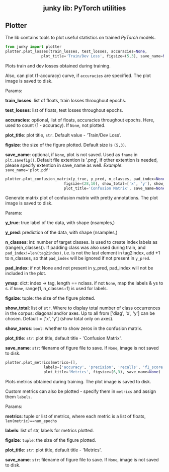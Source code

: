 <h2 align="center">junky lib: PyTorch utilities</h2>

## Plotter

The lib contains tools to plot useful statistics on trained *PyTorch* models.

```python
from junky import plotter
plotter.plot_losses(train_losses, test_losses, accuracies=None, 
                plot_title='Train/Dev Loss', figsize=(5,3), save_name=None)
```

Plots train and dev losses obtained during training.

Also, can plot (1-accuracy) curve, if `accuracies` are specified.
The plot image is saved to disk.

Params:

**train_losses**:   list of floats, train losses throughout epochs.

**test_losses**:    list of floats, test losses throughout epochs.

**accuracies**:     optional, list of floats, accuracies throughout epochs.
Here, used to count (1 - accuracy). If `None`, not plotted.
			  
**plot_title**:     plot title, `str`. Default value - 'Train/Dev Loss'.

**figsize**:        the size of the figure plotted. Default size is `(5,3)`.

**save_name**:      optional, if `None`, plot is not saved. 
Used as `fname` in `plt.savefig()`. Default file extention is '.png', 
if other extention is needed, please specify extention in save_name as well. 
*Example*: ``save_name='plot.pdf'``


```python
plotter.plot_confusion_matrix(y_true, y_pred, n_classes, pad_index=None, ymap=None, 
                          figsize=(28,10), show_total=['x', 'y'], show_zeros=True,
                          plot_title='Confusion Matrix', save_name=None)
```

Generate matrix plot of confusion matrix with pretty annotations.
The plot image is saved to disk.

Params:

**y_true**:        true label of the data, with shape (nsamples,)

**y_pred**:        prediction of the data, with shape (nsamples,)

**n_classes**:     int: number of target classes. Is used to create index labels 
as (range(n_classes)). If padding class was also used during train, and 
`pad_index!=len(tag2index)`, i.e. is not the last element in tag2index, 
add +1 to n_classes, so that `pad_index` will be ignored if not present in `y_pred`. 

                    
**pad_index**:     if not None and not present in y_pred, pad_index will not be 
included in the plot.   
               
**ymap**:          dict: index -> tag, length == nclass. if not `None`, 
map the labels & ys to s. if `None`, range(1, n_classes+1) is used for labels.

**figsize**:       tuple: the size of the figure plotted.

**show_total**:    list of `str`. Where to display total number of class occurrences 
in the corpus: diagonal and/or axes. Up to all from ['diag', 'x', 'y'] can be chosen.
Default = ['x', 'y'] (show total only on axes).

**show_zeros**:    `bool`: whether to show zeros in the confusion matrix.

**plot_title**:    `str`: plot title, default title - 'Confusion Matrix'.

**save_name**:     `str`: filename of figure file to save. If `None`, 
image is not saved to disk.


```python
plotter.plot_metrics(metrics=[], 
                 labels=['accuracy', 'precision', 'recalls', 'f1_score'],
                 plot_title='Metrics', figsize=(6,3), save_name=None)
```

Plots metrics obtained during training.
The plot image is saved to disk.

Custom metrics can also be plotted - specify them in `metrics` and assign them `labels`.

Params:

**metrics**:        tuple or list of metrics, where each metric is 
a list of floats, ``len(metric)==num_epochs``

**labels**:         list of str, labels for metrics plotted.

**figsize**:        `tuple`: the size of the figure plotted.

**plot_title**:     `str`: plot title, default title - 'Metrics'.

**save_name**:      `str`: filename of figure file to save. 
If `None`, image is not saved to disk.

